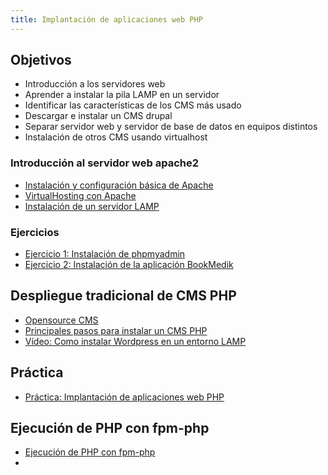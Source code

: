 ```yaml
---
title: Implantación de aplicaciones web PHP
---
```


## Objetivos

* Introducción a los servidores web
* Aprender a instalar la pila LAMP en un servidor
* Identificar las características de los CMS más usado
* Descargar e instalar un CMS drupal
* Separar servidor web y servidor de base de datos en equipos distintos
* Instalación de otros CMS usando virtualhost


### Introducción al servidor web apache2

* [Instalación y configuración básica de Apache](introduccion_apache2.html)
* [VirtualHosting con Apache](virtualhosting.html)
* [Instalación de un servidor LAMP](lamp.html)

### Ejercicios

* [Ejercicio 1: Instalación de phpmyadmin](phpmyadmin.html)
* [Ejercicio 2: Instalación de la aplicación BookMedik](bookmedik.html)


## Despliegue tradicional de CMS PHP

* [Opensource CMS](http://www.opensourcecms.com)
* [Principales pasos para instalar un CMS PHP](instalacion_cms.html)
* [Vídeo: Como instalar Wordpress en un entorno LAMP](https://www.youtube.com/watch?v=muAKPiPqW6g)


## Práctica

* [Práctica: Implantación de aplicaciones web PHP](practica_php.html)

## Ejecución de PHP con fpm-php

* [Ejecución de PHP con fpm-php](fpm.html)
* 